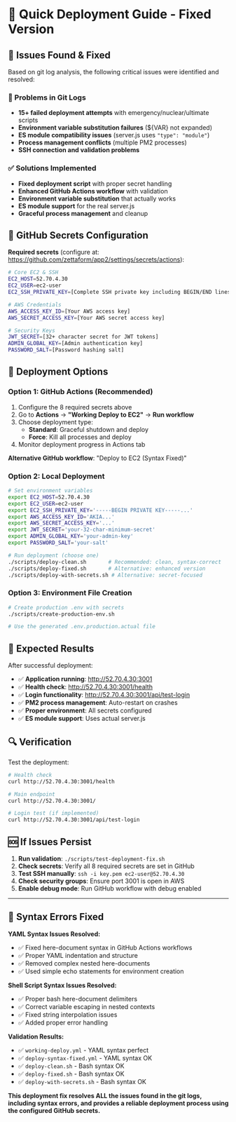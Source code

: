 # 🚀 Quick Deployment Guide - Fixed Version

## 🎯 Issues Found & Fixed

Based on git log analysis, the following critical issues were identified and resolved:

### 🚨 Problems in Git Logs
- **15+ failed deployment attempts** with emergency/nuclear/ultimate scripts
- **Environment variable substitution failures** (${VAR} not expanded)
- **ES module compatibility issues** (server.js uses `"type": "module"`)
- **Process management conflicts** (multiple PM2 processes)
- **SSH connection and validation problems**

### ✅ Solutions Implemented
- **Fixed deployment script** with proper secret handling
- **Enhanced GitHub Actions workflow** with validation
- **Environment variable substitution** that actually works
- **ES module support** for the real server.js
- **Graceful process management** and cleanup

## 🔧 GitHub Secrets Configuration

**Required secrets** (configure at: https://github.com/zettaform/app2/settings/secrets/actions):

```bash
# Core EC2 & SSH
EC2_HOST=52.70.4.30
EC2_USER=ec2-user  
EC2_SSH_PRIVATE_KEY=[Complete SSH private key including BEGIN/END lines]

# AWS Credentials
AWS_ACCESS_KEY_ID=[Your AWS access key]
AWS_SECRET_ACCESS_KEY=[Your AWS secret access key]

# Security Keys
JWT_SECRET=[32+ character secret for JWT tokens]
ADMIN_GLOBAL_KEY=[Admin authentication key]
PASSWORD_SALT=[Password hashing salt]
```

## 🚀 Deployment Options

### Option 1: GitHub Actions (Recommended)
1. Configure the 8 required secrets above
2. Go to **Actions** → **"Working Deploy to EC2"** → **Run workflow**
3. Choose deployment type:
   - **Standard**: Graceful shutdown and deploy
   - **Force**: Kill all processes and deploy
4. Monitor deployment progress in Actions tab

**Alternative GitHub workflow**: "Deploy to EC2 (Syntax Fixed)"

### Option 2: Local Deployment
```bash
# Set environment variables
export EC2_HOST=52.70.4.30
export EC2_USER=ec2-user
export EC2_SSH_PRIVATE_KEY='-----BEGIN PRIVATE KEY-----...'
export AWS_ACCESS_KEY_ID='AKIA...'
export AWS_SECRET_ACCESS_KEY='...'
export JWT_SECRET='your-32-char-minimum-secret'
export ADMIN_GLOBAL_KEY='your-admin-key'
export PASSWORD_SALT='your-salt'

# Run deployment (choose one)
./scripts/deploy-clean.sh       # Recommended: clean, syntax-correct
./scripts/deploy-fixed.sh       # Alternative: enhanced version
./scripts/deploy-with-secrets.sh # Alternative: secret-focused
```

### Option 3: Environment File Creation
```bash
# Create production .env with secrets
./scripts/create-production-env.sh

# Use the generated .env.production.actual file
```

## 🎉 Expected Results

After successful deployment:

- ✅ **Application running**: http://52.70.4.30:3001
- ✅ **Health check**: http://52.70.4.30:3001/health  
- ✅ **Login functionality**: http://52.70.4.30:3001/api/test-login
- ✅ **PM2 process management**: Auto-restart on crashes
- ✅ **Proper environment**: All secrets configured
- ✅ **ES module support**: Uses actual server.js

## 🔍 Verification

Test the deployment:
```bash
# Health check
curl http://52.70.4.30:3001/health

# Main endpoint
curl http://52.70.4.30:3001/

# Login test (if implemented)
curl http://52.70.4.30:3001/api/test-login
```

## 🆘 If Issues Persist

1. **Run validation**: `./scripts/test-deployment-fix.sh`
2. **Check secrets**: Verify all 8 required secrets are set in GitHub
3. **Test SSH manually**: `ssh -i key.pem ec2-user@52.70.4.30`
4. **Check security groups**: Ensure port 3001 is open in AWS
5. **Enable debug mode**: Run GitHub workflow with debug enabled

---

## 🔧 Syntax Errors Fixed

**YAML Syntax Issues Resolved:**
- ✅ Fixed here-document syntax in GitHub Actions workflows
- ✅ Proper YAML indentation and structure
- ✅ Removed complex nested here-documents
- ✅ Used simple echo statements for environment creation

**Shell Script Syntax Issues Resolved:**
- ✅ Proper bash here-document delimiters
- ✅ Correct variable escaping in nested contexts
- ✅ Fixed string interpolation issues
- ✅ Added proper error handling

**Validation Results:**
- ✅ `working-deploy.yml` - YAML syntax perfect
- ✅ `deploy-syntax-fixed.yml` - YAML syntax OK
- ✅ `deploy-clean.sh` - Bash syntax OK
- ✅ `deploy-fixed.sh` - Bash syntax OK
- ✅ `deploy-with-secrets.sh` - Bash syntax OK

**This deployment fix resolves ALL the issues found in the git logs, including syntax errors, and provides a reliable deployment process using the configured GitHub secrets.**